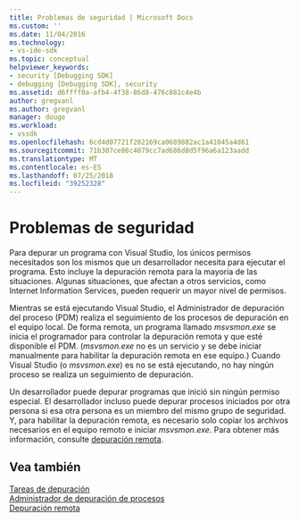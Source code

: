 ```yaml
---
title: Problemas de seguridad | Microsoft Docs
ms.custom: ''
ms.date: 11/04/2016
ms.technology:
- vs-ide-sdk
ms.topic: conceptual
helpviewer_keywords:
- security [Debugging SDK]
- debugging [Debugging SDK], security
ms.assetid: d6ffff0a-afb4-4f38-86d8-476c881c4e4b
author: gregvanl
ms.author: gregvanl
manager: douge
ms.workload:
- vssdk
ms.openlocfilehash: 6cd4d07721f202169ca0689882ac1a41045a4d61
ms.sourcegitcommit: 71b307ce86c4079cc7ad686d8d5f96a6a123aadd
ms.translationtype: MT
ms.contentlocale: es-ES
ms.lasthandoff: 07/25/2018
ms.locfileid: "39252328"
---
```

# <a name="security-issues"></a>Problemas de seguridad
Para depurar un programa con Visual Studio, los únicos permisos necesitados son los mismos que un desarrollador necesita para ejecutar el programa. Esto incluye la depuración remota para la mayoría de las situaciones. Algunas situaciones, que afectan a otros servicios, como Internet Information Services, pueden requerir un mayor nivel de permisos.  
  
 Mientras se está ejecutando Visual Studio, el Administrador de depuración del proceso (PDM) realiza el seguimiento de los procesos de depuración en el equipo local. De forma remota, un programa llamado *msvsmon.exe* se inicia el programador para controlar la depuración remota y que esté disponible el PDM. (*msvsmon.exe* no es un servicio y se debe iniciar manualmente para habilitar la depuración remota en ese equipo.) Cuando Visual Studio (o *msvsmon.exe*) es no se está ejecutando, no hay ningún proceso se realiza un seguimiento de depuración.  
  
 Un desarrollador puede depurar programas que inició sin ningún permiso especial. El desarrollador incluso puede depurar procesos iniciados por otra persona si esa otra persona es un miembro del mismo grupo de seguridad. Y, para habilitar la depuración remota, es necesario solo copiar los archivos necesarios en el equipo remoto e iniciar *msvsmon.exe*. Para obtener más información, consulte [depuración remota](../../debugger/remote-debugging.md).  
  
## <a name="see-also"></a>Vea también  
 [Tareas de depuración](../../extensibility/debugger/debugging-tasks.md)   
 [Administrador de depuración de procesos](../../extensibility/debugger/process-debug-manager.md)   
 [Depuración remota](../../debugger/remote-debugging.md)
